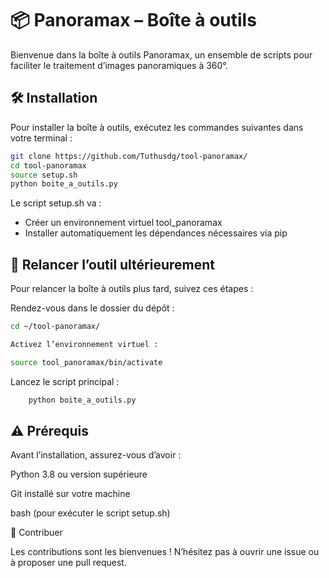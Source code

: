 # 📦 Panoramax – Boîte à outils

Bienvenue dans la boîte à outils Panoramax, un ensemble de scripts pour faciliter le traitement d’images panoramiques à 360°.
## 🛠️ Installation

Pour installer la boîte à outils, exécutez les commandes suivantes dans votre terminal :

```bash
git clone https://github.com/Tuthusdg/tool-panoramax/
cd tool-panoramax
source setup.sh
python boite_a_outils.py
```
Le script setup.sh va :

- Créer un environnement virtuel tool_panoramax
- Installer automatiquement les dépendances nécessaires via pip

## 🔄 Relancer l’outil ultérieurement

Pour relancer la boîte à outils plus tard, suivez ces étapes :

Rendez-vous dans le dossier du dépôt :

```bash
cd ~/tool-panoramax/

Activez l’environnement virtuel :

source tool_panoramax/bin/activate
```
Lancez le script principal :
```bash
    python boite_a_outils.py
```
## ⚠️ Prérequis

Avant l’installation, assurez-vous d’avoir :

  Python 3.8 ou version supérieure

  Git installé sur votre machine

  bash (pour exécuter le script setup.sh)

🤝 Contribuer

Les contributions sont les bienvenues !
N’hésitez pas à ouvrir une issue ou à proposer une pull request.
